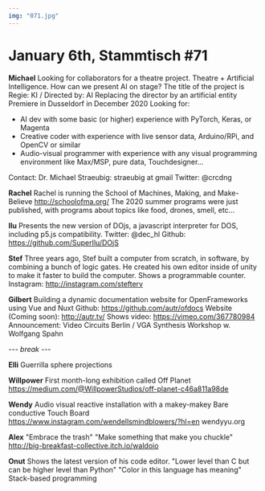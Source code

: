 ```yaml
---
img: "071.jpg"
---
```


# **January 6th, Stammtisch #71**

**Michael**
Looking for collaborators for a theatre project.
Theatre + Artificial Intelligence. How can we present AI on stage? 
The title of the project is Regie: KI / Directed by: AI
Replacing the director by an artificial entity
Premiere in Dusseldorf in December 2020
Looking for: 
- AI dev with some basic (or higher) experience with PyTorch, Keras, or Magenta
- Creative coder with experience with live sensor data, Arduino/RPi, and OpenCV or similar
- Audio-visual programmer with experience with any visual programming environment like Max/MSP, pure data, Touchdesigner…

Contact: Dr. Michael Straeubig: straeubig at gmail
Twitter: @crcdng

**Rachel**
Rachel is running the School of Machines, Making, and Make-Believe
http://schoolofma.org/
The 2020 summer programs were just published, with programs about topics like food, drones, smell, etc…

**Ilu**
Presents the new version of DOjs, a javascript interpreter for DOS, including p5.js compatibility.
Twitter: @dec_hl
Github: https://github.com/SuperIlu/DOjS

**Stef**
Three years ago, Stef built a computer from scratch, in software, by combining a bunch of logic gates. He created his own editor inside of unity to make it faster to build the computer. Shows a programmable counter.
Instagram: http://instagram.com/stefterv

**Gilbert**
Building a dynamic documentation website for OpenFrameworks using Vue and Nuxt
Github: https://github.com/autr/ofdocs
Website (Coming soon): http://autr.tv/
Shows video: https://vimeo.com/367780984
Announcement: Video Circuits Berlin / VGA Synthesis Workshop w. Wolfgang Spahn 

*--- break ---*

**Elli**
Guerrilla sphere projections

**Willpower**
First month-long exhibition called Off Planet
https://medium.com/@WillpowerStudios/off-planet-c46a811a98de

**Wendy**
Audio visual reactive installation with a makey-makey
Bare conductive Touch Board
https://www.instagram.com/wendellsmindblowers/?hl=en
wendyyu.org

**Alex**
"Embrace the trash"
"Make something that make you chuckle"
http://big-breakfast-collective.itch.io/waldoio

**Onut**
Shows the latest version of his code editor.
"Lower level than C but can be higher level than Python"
"Color in this language has meaning"
Stack-based programming

